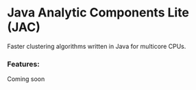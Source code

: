 # Java Analytic Components Lite (JAC)

Faster clustering algorithms written in Java for multicore CPUs.

### Features:

Coming soon